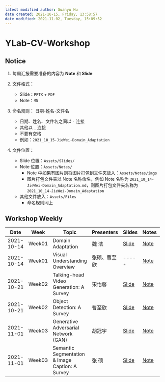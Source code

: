 ```yaml
---
latest modified author: Guanyu Hu
date created: 2021-10-15, Friday, 13:58:57
date modified: 2021-11-02, Tuesday, 15:09:52
---
```


# YLab-CV-Workshop

## Notice

1.  每周汇报需要准备的内容为 **Note** 和 **Slide**

2.  文件格式：
    -   Slide：`PPTX` + `PDF`
    -   Note：`MD`

3.  命名规则： 日期-姓名-文件名
    -   日期、姓名、文件名之间以 `-` 连接
    -   其他以 `_` 连接
    -   不要有空格
    -   例如：`2021_10_15-JieWei-Domain_Adaptation`

1.  文件位置：
    -   Slide 位置：`Assets/Slides/`
    -   Note 位置：`Assets/Notes/`
        -   Note 中如果有图片则将图片打包到文件夹放入：`Assets/Notes/imgs`
        -   图片打包文件夹以 Note 名称命名，例如 Note 名称为 `2021_10_14-JieWei-Domain_Adaptation.md`，则图片打包文件夹名称为 `2021_10_14-JieWei-Domain_Adaptation`
    -   其他文件放入：`Assets/Files`
        - 命名规则同上

## Workshop Weekly

| Date       | Week   | Topic                                           | Presenters | Slides                                                                         | Notes                                                                          | Appendix                                                                         |
| ---------- | ------ | ----------------------------------------------- | ---------- | ------------------------------------------------------------------------------ | ------------------------------------------------------------------------------ | -------------------------------------------------------------------------------- |
| 2021-10-14 | Week01 | Domain Adaptation                               | 魏 洁        | [Slide](Assets/Slides/2021_10_14-JieWei-Domain_Adaptation.pptx)                | [Note](Assets/Notes/2021_10_14-JieWei-Domain_Adaptation.md)                    |                                                                                  |
| 2021-10-14 | Week01 | Visual Understanding Overview                   | 张硕、曹至欣     | -----                                                                          | [Note](Assets/Notes/2021_10_14-ZhangShuo_Cao-Visual_Understanding_Overview.md) |                                                                                  |
| 2021-10-21 | Week02 | Talking-head Video Generation: A Survey         | 宋怡馨        | [Slide](Assets/Slides/2021_10_21-YixinSong-Talking_Head_Generation.pptx)       | [Note](Assets/Notes/2021_10_21-YixinSong-Talking_Head_Generation.md)           |                                                                                  |
| 2021-10-21 | Week02 | Object Detection: A Survey                      | 曹至欣        | [Slide ](Assets/Slides/2021_10_21-ZhixinCao-Object_Detection_A_Survey.pptx)    | [Note](Assets/Notes/2021_10_21-ZhixinCao-Object_Detection_A_survey.md)         |                                                                                  |
| 2021-11-01 | Week03 | Generative Adversarial Network (GAN)            | 胡冠宇        | [Slide](Assets/Slides/2021_11_01-GuanyuHu-Generative_Adversarial_Network.pptx) | [Note](Assets/Notes/2021_11_01-GuanyuHu-Generative_Adversarial_Network.md)     | [code](Assets/Notes/files/2021_11_01-GuanyuHu-Generative_Adversarial_Network.py) |
| 2021-11-01 | Week03 | Semantic Segmentation & Image Caption: A Survey | 张 硕        | [Slide](Assets/Slides/2021_11_01-ZhangShuo-Panoptic_Segmentation_survey.pptx)  | [Note](Assets/Notes/2021_11_1-ZhangShuo-Panoptic_Segmentation_survey.md)       |                                                                                  |
